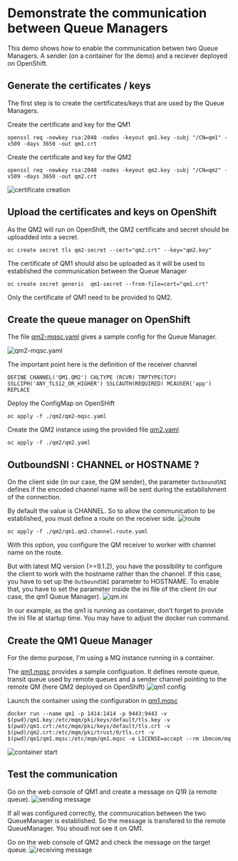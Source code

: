 # Demonstrate the communication between Queue Managers

This demo shows how to enable the communication betwen two Queue Managers. A sender (on a container for the demo) and a reciever deployed on OpenShift. 

## Generate the certificates / keys

The first step is to create the certificates/keys that are used by the Queue Managers.

Create the certificate and key for the QM1
```
openssl req -newkey rsa:2048 -nodes -keyout qm1.key -subj "/CN=qm1" -x509 -days 3650 -out qm1.crt
```

Create the certificate and key for the QM2
```
openssl req -newkey rsa:2048 -nodes -keyout qm2.key -subj "/CN=qm2" -x509 -days 3650 -out qm2.crt
``` 

![certificate creation](./img/certificate.png)

## Upload the certificates and keys on OpenShift

As the QM2 will run on OpenShift, the QM2 certificate and secret should be uploadded into a secret.
``` 
oc create secret tls qm2-secret --cert="qm2.crt" --key="qm2.key"
```

The certificate of QM1 should also be uploaded as it will be used to established the communication between the Queue Manager
```
oc create secret generic  qm1-secret --from-file=cert="qm1.crt"
```
Only the certificate of QM1 need to be provided to QM2.

## Create the queue manager on OpenShift

The file [qm2-mqsc.yaml](./qm2/qm2-mqsc.yaml) gives a sample config for the Queue Manager.

![qm2-mqsc.yaml](./img/qm2_config.png) 

The important point here is the definition of the receiver channel
```
DEFINE CHANNEL('QM1.QM2') CHLTYPE (RCVR) TRPTYPE(TCP) SSLCIPH('ANY_TLS12_OR_HIGHER') SSLCAUTH(REQUIRED) MCAUSER('app') REPLACE
```

Deploy the ConfigMap on OpenSHift
```
oc apply -f ./qm2/qm2-mqsc.yaml
```

Create the QM2 instance using the provided file [qm2.yaml](./qm2/qm2.yaml)
```
oc apply -f ./qm2/qm2.yaml
```

## OutboundSNI : CHANNEL or HOSTNAME ?

On the client side (in our case, the QM sender), the parameter `OutboundSNI` defines if the encoded channel name will be sent during the establishment of the connection. 

By default the value is CHANNEL. So to allow the communication to be established, you must define a route on the receiver side. 
![route](./img/route.png)

```
oc apply -f ./qm2/qm1.qm2.channel.route.yaml
```
With this option, you configure the QM receiver to worker with channel name on the route.

But with latest MQ version (>=9.1.2), you have the possibility to configure the client to work with the hostname rather than the channel. If this case, you have to set up the `OutboundSNI` parameter to HOSTNAME.
To enable that, you have to set the parameter inside the ini file of the client (in our case, the qm1 Queue Manager).
![qm.ini](./img/qm.ini.png)

In our example, as the qm1 is running as container, don't forget to provide the ini file at startup time. You may have to adjust the docker run command.  


## Create the QM1 Queue Manager

For the demo purpose, I'm using a MQ instance running in a container.

The [qm1.mqsc](./qm1/qm1.mqsc) provides a sample configuation.
It defines remote queue, transit queue used by remote queues and a sender channel pointing to the remote QM (here QM2 deployed on OpenShift)
![qm1 config](./img/qm1_config.png)


Launch the container using the configuration in [qm1.mqsc](./qm1/qm1.mqsc)
```
docker run --name qm1 -p 1414:1414 -p 9443:9443 -v $(pwd)/qm1.key:/etc/mqm/pki/keys/default/tls.key -v $(pwd)/qm1.crt:/etc/mqm/pki/keys/default/tls.crt -v $(pwd)/qm2.crt:/etc/mqm/pki/trust/0/tls.crt -v $(pwd)/qm1/qm1.mqsc:/etc/mqm/qm1.mqsc -e LICENSE=accept --rm ibmcom/mq
```

![container start](./img/container_start.png)


## Test the communication

Go on the web console of QM1 and create a message on Q1R (a remote queue).
![sending message](./img/sending_msg.png)

If all was configured correctly, the communication between the two QueueManager is established. So the message is transfered to the remote QueueManager. You shoudl not see it on QM1. 

Go on the web console of QM2 and check the message on the target queue.
![receiving message](./img/receiving_msg.png)